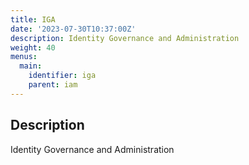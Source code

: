 ```yaml
---
title: IGA
date: '2023-07-30T10:37:00Z'
description: Identity Governance and Administration
weight: 40
menus:
  main:
    identifier: iga
    parent: iam
---
```


## Description

Identity Governance and Administration
